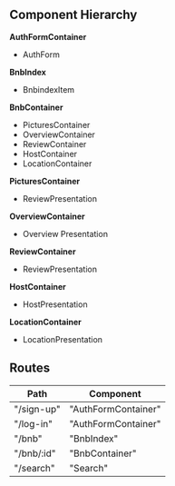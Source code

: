 ## Component Hierarchy

**AuthFormContainer**
 - AuthForm

**BnbIndex**
 - BnbindexItem


**BnbContainer**
 - PicturesContainer
 - OverviewContainer
 - ReviewContainer
 - HostContainer
 - LocationContainer


**PicturesContainer**
 - ReviewPresentation


**OverviewContainer**
 - Overview Presentation


**ReviewContainer**
 - ReviewPresentation


**HostContainer**
 - HostPresentation


**LocationContainer**
 - LocationPresentation



## Routes

|Path   | Component   |
|-------|-------------|
| "/sign-up" | "AuthFormContainer" |
| "/log-in" | "AuthFormContainer" |
| "/bnb" | "BnbIndex" |
| "/bnb/:id" | "BnbContainer"
| "/search" | "Search" |
